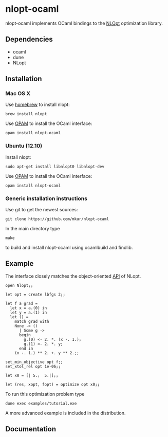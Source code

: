 # nlopt-ocaml

nlopt-ocaml implements OCaml bindings to the [NLOpt](http://ab-initio.mit.edu/wiki/index.php/NLopt) optimization library. 

## Dependencies

* ocaml
* dune
* NLopt 

## Installation

### Mac OS X

Use [homebrew](https://brew.sh/) to install nlopt:

	brew install nlopt
	
Use [OPAM](https://opam.ocaml.org/) to install the OCaml interface:

	opam install nlopt-ocaml

### Ubuntu (12.10)

Install nlopt:

	sudo apt-get install libnlopt0 libnlopt-dev
	
Use [OPAM](https://opam.ocaml.org/) to install the OCaml interface:

	opam install nlopt-ocaml

### Generic installation instructions

Use git to get the newest sources:

	git clone https://github.com/mkur/nlopt-ocaml

In the main directory type

	make 
		
to build and install nlopt-ocaml using ocamlbuild and findlib.

## Example

The interface closely matches the object-oriented [API](http://ab-initio.mit.edu/wiki/index.php/NLopt_Reference) of NLopt. 

	open Nlopt;;
	
	let opt = create lbfgs 2;;
	
	let f a grad = 					
	  let x = a.(0) in
	  let y = a.(1) in
	  let () =
	    match grad with
		None -> ()
	      | Some g ->
		  begin  
		    g.(0) <- 2. *. (x -. 1.);
		    g.(1) <- 2. *. y;
		  end in
	    (x -. 1.) ** 2. +. y ** 2.;;
	
	set_min_objective opt f;;
	set_xtol_rel opt 1e-06;;
	
	let x0 = [| 5.;  5.|];;
	
	let (res, xopt, fopt) = optimize opt x0;;
	
To run this optimization problem type

	dune exec examples/tutorial.exe

A more advanced example is included in the distribution.

## Documentation




